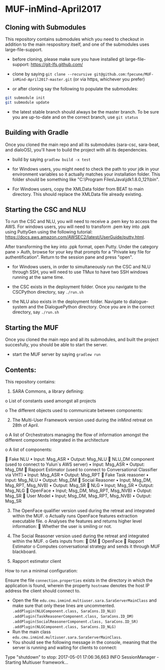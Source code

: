 # MUF-inMind-April2017

## Cloning with Submodules
This repository contains submodules which you need to checkout in addition to the main respository itself, 
and one of the submodules uses large-file-support. 

 * before cloning, please make sure you have installed git large-file-support: https://git-lfs.github.com/
 
 * clone by saying ```git clone --recursive git@github.com:fpecune/MUF-inMind-April2017-master.git```
   (or via https, whichever you prefer)

 * or after cloning say the following to populate the submodules:
```bash
git submodule init
git submodule update
```

 * the latest stable branch should always be the master branch. To be sure you are up-to-date and on the correct branch, use ```git status```
 
## Building with Gradle
Once you cloned the main repo and all its submodules (sara-csc, sara-beat, and dialoOS), you'll have to build the project with all its dependencies. 

 * build by saying ```gradlew build -x test```
 
 * for Windows users, you might need to check the path to your jdk in your environment variables so it actually matches your installation folder. This folder should be something like "C:\Program Files\Java\jdk1.8.0_121\bin".
 
 * For Windows users, copy the XMLData folder from BEAT to main directory. This should replace the XMLData file already existing.
 
## Starting the CSC and NLU
To run the CSC and NLU, you will need to receive a .pem key to access the AWS. For windows users, you will need to transform .pem key into .ppk using PuttyGen using the following tutorial: https://docs.aws.amazon.com/AWSEC2/latest/UserGuide/putty.html.

After transforming the key into .ppk format, open Putty. Under the category pane > Auth, browse for your key that prompts for a "Private key file for authentification". Return to the session pane and press "open".

 * for Windows users, in order to simultaneously run the CSC and NLU through SSH, you will need to use TMux to have two SSH windows running at the same time.
 
 * the CSC exists in the deployment folder. Once you navigate to the CSCPython directory, say ```./run.sh```
 
 * the NLU also exists in the deployment folder. Navigate to dialogue-system and the DialoguePython directory. Once you are in the correct directory, say ```./run.sh```
 
 ## Starting the MUF
Once you cloned the main repo and all its submodules, and built the project succesfully, you should be able to start the server.

 * start the MUF server by saying ```gradlew run```
 
## Contents:

This repository contains:
1.	SARA Commons, a library defining:

o	List of constants used amongst all projects 

o	The different objects used to communicate between components:

2.	The Multi-User Framework version used during the inMind retreat on 28th of April.

o	A list of Orchestrators managing the flow of information amongst the different components integrated in the architecture

o	A list of components:

	Fake NLU
•	Input: Msg_ASR
•	Output: Msg_NLU
	NLU_DM component (used to connect to Yulun`s AWS server)
•	Input: Msg_ASR
•	Output: Msg_DM
	Rapport Estimator (used to connect to Conversational Classifier via VHT)
•	Input: Msg_ASR
•	Output: Msg_RPT
	Fake Task reasoner
•	Input: Msg_NLU
•	Output: Msg_DM
	Social Reasoner
•	Input; Msg_DM, Msg_RPT, Msg_NVB)
•	Output: Msg_SR
	NLG
•	Input; Msg_SR
•	Output: Msg_NLG
	OpenFace
•	Input; Msg_DM, Msg_RPT, Msg_NVB)
•	Output: Msg_SR
	User Model
•	Input; Msg_DM, Msg_RPT, Msg_NVB)
•	Output: Msg_SR

3.	The OpenFace qualifier version used during the retreat and integrated within the MUF.
o	Actually runs OpenFace features extraction executable file.
o	Analyses the features and returns higher level information:
	Whether the user is smiling or not.

4.	The Social Reasoner version used during the retreat and integrated within the MUF.
o	Gets inputs from:
	DM
	OpenFace
	Rapport Estimator
o	Computes conversational strategy and sends it through MUF blackboard.

5.	Rapport estimator client


How to run a minimal configuration:

Ensure the file `connection.properties` exists in the directory in which the application is found, wherein the property `hostname` denotes the host IP address the client should connect to.

-	Open the file `edu.cmu.inmind.multiuser.sara.SaraServerMainClass` and make sure that only these lines are uncommented.
`.addPlugin(NLUComponent.class, SaraCons.ID_NLU)`
`.addPlugin(TaskReasonerComponent.class, SaraCons.ID_DM)`
`.addPlugin(SocialReasonerComponent.class, SaraCons.ID_SR)`
`.addPlugin(NLGComponent.class, SaraCons.ID_NLG)`
-	Run the main class `edu.cmu.inmind.multiuser.sara.SaraServerMainClass`.
-	You should see the following message in the console, meaning that the server is running and waiting for clients to connect:

Type "shutdown" to stop:
2017-05-01 17:06:36,663 INFO    SessionManager                 - Starting Multiuser framework...
